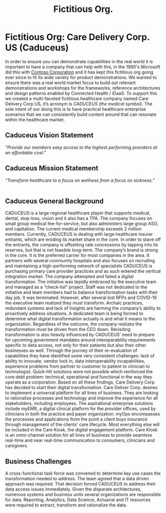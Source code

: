 ﻿---
layout: default
title: Fictitious Org.
nav_order: 3
description: "Fictitious Organization"
---

# Fictitious Org: Care Delivery Corp. US (Caduceus)
In order to ensure you can demonstrate capabilities in the real world it is important to have a company that can help with this, in the 1990's Microsoft did this with <a href="https://docs.microsoft.com/en-us/microsoft-365/enterprise/contoso-overview?view=o365-worldwide" target=_blank> Contoso Corporation</a> and it has kept this fictitious org going ever since to fit its wide variety for product demonstrations. We wanted to ensure there was a real world market focus to build out relevant demonstrations and workshops for the frameworks, reference architectures and design patterns enabled by Connected Health / iDaaS. To support this we created a multi-faceted fictitious healthcare company named Care Delivery Corp US, it’s acronym is  <i>CADUCEUS (the medical symbol)</i>. The sole intent of our doing this is to have practical healthcare enterprise scenarios that we can consistently build content around that can resonate within the healthcare market.

## Caduceus Vision Statement
<i> “Provide our members easy access to the highest performing providers at an affordable cost."</i>

## Caduceus Mission Statement
<i> "Transform healthcare to a focus on wellness from a focus on sickness.”</i>
<br/><br/>

## Caduceus General Background
CADUCEUS is a large regional healthcare player that supports medical, dental, stop-loss, vision and it also has a TPA. The company focuses on small group medical
fee-for-service, but also administers large group ASO, and capitation. The current medical membership exceeds 2 million members. Currently, CADUCEUS is dealing with large healthcare insurer entrants, which are eroding its market share in the core. In order to stave off the entrants, the company is offsetting rate concessions by tapping into its reserves, but that is not feasible long-term. The company’s brand is strong in the core. It is the preferred carrier for most
companies in the area. It partners with several community hospitals and also focuses on recruiting and maintaining a high-performing network of specialists CADUCEUS is purchasing primary care provider practices and as such entered the vertical integration market. The company attempted and failed a digital transformation. The initiative was tepidly embraced by the executive team and managed as a “check-list” project. Staff was not dedicated to the initiative and team members had to balance transformation tasks with their day job. It was terminated. However, after several lost RFPs and COVID-19 the executive team realized they must transform. Archaic practices, redundant systems and lack of insights are harming the company’s ability to proactively address situations. A dedicated team is being formed to determine what digital transformation actually is and what it means to the organization. Regardless of the outcome, the company realizes
the transformation must be driven from the CEO down. Revisiting transformation is also heavily influenced by CADUCEUS’ need to prepare for upcoming government mandates around interoperability requirements specific to data access, not only for their patients but also their other businesses as well. Through the journey of their re-evaluation of capabilities they have identified some very consistent challenges: lack of ability to innovate, vendor lock in, data interoperability incapabilities, experience problems from partner to customer to patient to clinician to technologist. Quick-Hit solutions were not possible which reinforced the core debt problem: technical, operational and functional in the way they operate as a corporation. Based on all these findings, Care Delivery Corp has decided to start their digital transformation. Care Deliver Corp. desires to implement a universal platform for all lines of business. They are looking to rationalize processes and technology and improve the experience for all stakeholders, including employees. The aspirational enterprise solutions include myEMR, a digital clinical platform for the provider offices, used by clinicians in both the practice and payer organization. myOps encompasses the processes and applications from the point a client buys insurance through management of the clients’ care lifecycle. Most everything else will be included in the Care Kiosk, the digital engagement platform. Care Kiosk is an omni-channel solution for all lines of business to provide seamless real-time and near real-time communication to
consumers, clinicians and caregivers.

## Business Challenges
A cross-functional task force was convened to determine key use cases the transformation needed to address. The team agreed that a data driven approach was required. That decision forced CADUCEUS to address their data access issues immediately. Given the disparate architectures, numerous systems and business units several organizations are responsible for data. Reporting, Analytics, Data Science, Actuarial and IT resources were required to extract, transform and rationalize the data.
